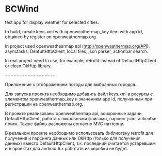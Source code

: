 # BCWind
test app for display weather for selected cities.

to build, create keys.xml with openweathermap_key item with app id, obtained by register on openweathermap.org

In project used openweathearmap api (http://openweathermap.org/API), asynctasks, DeafultHttpClient, local files, json parser, actionbar search.

In real project need to use, for example, retrofit instead of DefaultHttpClient or clean OkHttp library.

==================

Приложение с отображением погоды для выбранных городов.

Для запуска проекта необходимо добавить файл keys.xml в ресурсы с элементом openweathermap_key и значением app id, полученным при регистрации на openweathermap.org.

В проекте реализованы 
openweathermap api, 
асихронные задачи, 
DefaultHttpClient, 
работа с локальными файлами, 
парсинг json, 
actionbar поиск. 
Также файлы разложены согласно MVC паттерну.

В реальном проекте необходимо использовать библиотеку retrofit для получения и парсинга данных или OkHttp (только для получения данных) вместо DefaultHttpClient, т.к. последний считается устаревшим и в проектах для android 6.x работать из коробки не будет.
